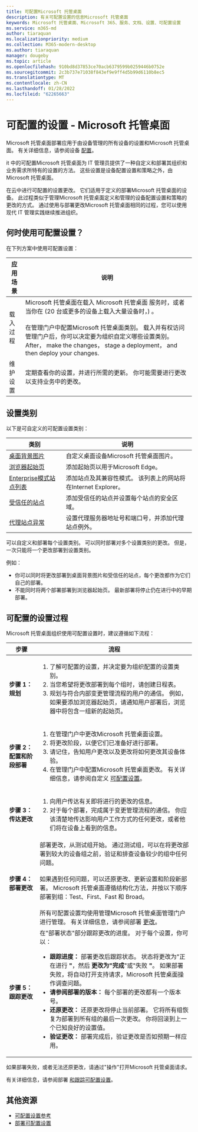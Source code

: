 ```yaml
---
title: 可配置Microsoft 托管桌面
description: 有关可配置设置的信息Microsoft 托管桌面
keywords: Microsoft 托管桌面、Microsoft 365、服务、文档、设置、可配置设置
ms.service: m365-md
author: tiaraquan
ms.localizationpriority: medium
ms.collection: M365-modern-desktop
ms.author: tiaraquan
manager: dougeby
ms.topic: article
ms.openlocfilehash: 910bd8d37853ce70acb6379599b0259446b0752e
ms.sourcegitcommit: 2c3b737e71038f843ef9e9ff4d5b99d6110b8ec5
ms.translationtype: MT
ms.contentlocale: zh-CN
ms.lasthandoff: 01/28/2022
ms.locfileid: "62265663"
---
```

# <a name="configurable-settings---microsoft-managed-desktop"></a>可配置的设置 - Microsoft 托管桌面

Microsoft 托管桌面部署应用于由设备管理的所有设备的设置和Microsoft 托管桌面。 有关详细信息，请参阅设备 [配置](../service-description/device-policies.md)。

it 中的可配置Microsoft 托管桌面为 IT 管理员提供了一种自定义和部署其组织和业务需求所特有的设置的方法。 这些设置是设备配置设置和策略之外，由 Microsoft 托管桌面。  

在云中进行可配置的设置更改。 它们适用于定义的部署Microsoft 托管桌面的设备。 此过程类似于管理Microsoft 托管桌面定义和管理的设备配置设置和策略的更改的方式。 通过使用与部署更改Microsoft 托管桌面相同的过程，您可以使用现代 IT 管理实践继续推进组织。

## <a name="when-to-use-configurable-settings"></a>何时使用可配置设置？

在下列方案中使用可配置设置：

| 应用场景 | 说明 |
| ------ | ------ |
| 载入过程 | Microsoft 托管桌面在载入 Microsoft 托管桌面 服务时，或者当你在 (20 台或更多的设备上载入大量设备时，) 。 <br><br>在管理门户中配置Microsoft 托管桌面类别。 载入并有权访问管理门户后，你可以决定要为组织自定义哪些设置类别。 After， make the changes， stage a deployment， and then deploy your changes. |
| 维护设置 | 定期查看你的设置，并进行所需的更新。 你可能需要进行更改以支持业务中的更改。 |

## <a name="setting-categories"></a>设置类别

以下是可自定义的可配置设置类别：

| 类别 | 说明 |
| ------ | ------ |
| [桌面背景图片](config-setting-ref.md#desktop-background-picture) | 自定义桌面设备Microsoft 托管桌面图片。 |
| [浏览器起始页](config-setting-ref.md#browser-start-pages) | 添加起始页以用于Microsoft Edge。 |
| [Enterprise模式站点列表](config-setting-ref.md#enterprise-mode-site-list-location) | 添加站点及其兼容性模式。 该列表上的网站将在Internet Explorer。 |
| [受信任的站点](config-setting-ref.md#trusted-sites) | 添加受信任的站点并设置每个站点的安全区域。 |
| [代理站点异常](config-setting-ref.md#proxy) | 设置代理服务器地址号和端口号，并添加代理站点例外。 |

可以自定义和部署每个设置类别。 可以同时部署对多个设置类别的更改。 但是，一次只能将一个更改部署到设置类别。

例如：

- 你可以同时将更改部署到桌面背景图片和受信任的站点，每个更改都作为它们自己的部署。
- 不能同时将两个部署部署到浏览器起始页。 最新部署将停止仍在进行中的早期部署。

## <a name="configurable-setting-process"></a>可配置的设置过程

Microsoft 托管桌面组织使用可配置设置时，建议遵循如下流程：

| 步骤  | 流程 |
| ------ | ------ |
| **步骤 1：规划** | <ol type="1"><li>了解可配置的设置，并决定要为组织配置的设置类别。</li> <li>当您希望将更改部署到每个组时，请创建日程表。</li> <li>规划与符合内部变更管理流程的用户的通信。 例如，如果要添加浏览器起始页，请通知用户部署后，浏览器中将包含一组新的起始页。</li></ol> |
| **步骤 2：配置和阶段部署** | <ol type="1"><li>在管理门户中更改Microsoft 托管桌面设置。</li><li>将更改阶段，以便它们已准备好进行部署。</li> <li>请记住，告知用户更改以及更改将如何更改其设备体验。</li><li>在管理门户中配置Microsoft 托管桌面更改。 有关详细信息，请参阅自定义 [可配置设置](config-setting-ref.md)。</li></ol>|
| **步骤 3：传达更改** | <ol type="1"><li>向用户传达有关即将进行的更改的信息。</li> <li>对于每个部署，完成属于变更管理流程的通信。 你应该清楚地传达影响用户工作方式的任何更改，或者他们将在设备上看到的信息。</li></ol> |
| **步骤 4：部署更改** | 部署更改，从测试组开始。 通过测试组，可以在将更改部署到较大的设备组之前，验证和排查设备较少的组中任何问题。 <br><br>如果遇到任何问题，可以还原更改、更新设置和阶段新部署。 Microsoft 托管桌面遵循结构化方法，并按以下顺序部署到组：Test、First、Fast 和 Broad。 <br><br>所有可配置设置均使用管理Microsoft 托管桌面管理门户进行管理。 有关详细信息，请参阅部署 [更改](config-setting-deploy.md)。 |
| **步骤 5：跟踪更改** | 在"部署状态"部分跟踪更改的进度。 对于每个设置，你可以： <ul><li>**跟踪进度：**  部署更改后跟踪状态。 状态将更改为"正在进行 **"**，然后 **更改为"完成**"或"失败 **"**。 如果部署失败，将自动打开支持请求，Microsoft 托管桌面操作调查问题。</li> <li>**请参阅部署的版本：** 每个部署的更改都有一个版本号。</li><li>**还原更改：** 还原更改将停止当前部署。 它将所有组恢复为部署到所有组的最后一次更改。 你将回滚到上一个已知良好的设置值。</li><li>**验证更改：** 部署完成后，验证更改是否如预期一样应用。</li></ul> |

如果部署失败，或者无法还原更改，请通过"操作"[](admin-support.md)打开Microsoft 托管桌面请求。

有关详细信息，请参阅部署 [和跟踪可配置设置](config-setting-deploy.md)。

## <a name="additional-resources"></a>其他资源

- [可配置设置参考](config-setting-ref.md)
- [部署可配置设置](config-setting-deploy.md)
